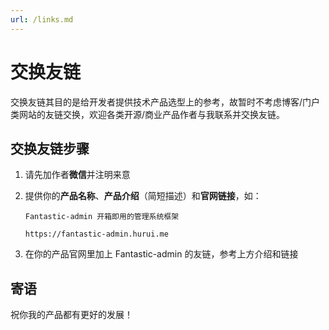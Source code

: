 ```yaml
---
url: /links.md
---
```

# 交换友链

交换友链其目的是给开发者提供技术产品选型上的参考，故暂时不考虑博客/门户类网站的友链交换，欢迎各类开源/商业产品作者与我联系并交换友链。

## 交换友链步骤

1. 请先加作者**微信**并注明来意

2) 提供你的**产品名称**、**产品介绍**（简短描述）和**官网链接**，如：

   `Fantastic-admin 开箱即用的管理系统框架`

   `https://fantastic-admin.hurui.me`

3) 在你的产品官网里加上 Fantastic-admin 的友链，参考上方介绍和链接

## 寄语

祝你我的产品都有更好的发展！
